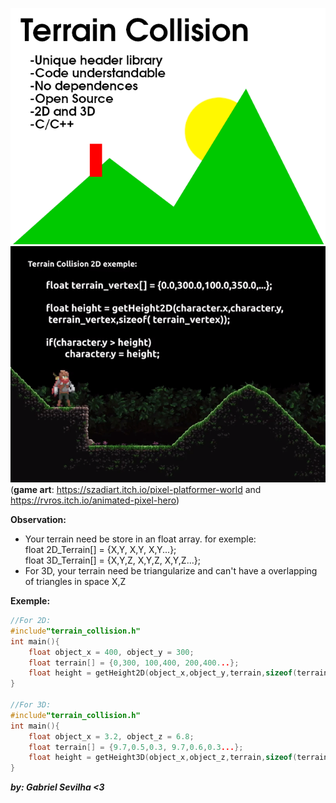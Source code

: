 ![alt text](/Template.png) </br>
![](/demos/terraindemo.gif) </br>
(**game art**: https://szadiart.itch.io/pixel-platformer-world and https://rvros.itch.io/animated-pixel-hero)</br>

**Observation:**<br/>
  * Your terrain need be store in an float array. for exemple:<br/>
  	float 2D_Terrain[] = {X,Y, X,Y, X,Y...}; <br/>
	float 3D_Terrain[] = {X,Y,Z, X,Y,Z, X,Y,Z...};
  * For 3D, your terrain need be triangularize and can't have a overlapping of triangles in space X,Z<br/>

**Exemple:**
```C
//For 2D:
#include"terrain_collision.h"
int main(){
	float object_x = 400, object_y = 300;
	float terrain[] = {0,300, 100,400, 200,400...};
	float height = getHeight2D(object_x,object_y,terrain,sizeof(terrain));
}

//For 3D:
#include"terrain_collision.h"
int main(){
	float object_x = 3.2, object_z = 6.8;
	float terrain[] = {9.7,0.5,0.3, 9.7,0.6,0.3...};
	float height = getHeight3D(object_x,object_z,terrain,sizeof(terrain));
}

```

***by: Gabriel Sevilha <3***
